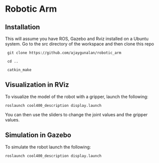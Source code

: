 Robotic Arm
===========

## Installation 
This will assume you have ROS, Gazebo and Rviz installed on a Ubuntu system. Go to the src directory of the workspace and then clone this repo

  	 git clone https://github.com/ajaygunalan/robotic_arm 

  	 cd ..

  	 catkin_make


## Visualization in RViz

To visualize the model of the robot with a gripper, launch the following:

  ```
  roslaunch cool400_description display.launch 
  ```

You can then use the sliders to change the joint values and the gripper values.

## Simulation in Gazebo

To simulate the robot launch the following:


  ```
  roslaunch cool400_description display.launch 
  ```




